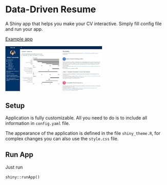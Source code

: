 # Data-Driven Resume

A Shiny app that helps you make your CV interactive. Simply fill config file and run your app.

[Example app](http://gosiewska.com/)

<img src="./inst/app_preview.png" width=60%>

## Setup

Application is fully customizable. All you need to do is to include all information in `config.yaml` file.

The appearance of the application is defined in the file `shiny_theme.R`, for complex changes you can also use the `style.css` file.

## Run App

Just run 

```
shiny::runApp()
```
